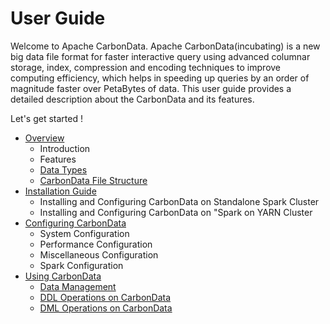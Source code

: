 <!--
    Licensed to the Apache Software Foundation (ASF) under one
    or more contributor license agreements.  See the NOTICE file
    distributed with this work for additional information
    regarding copyright ownership.  The ASF licenses this file
    to you under the Apache License, Version 2.0 (the
    "License"); you may not use this file except in compliance
    with the License.  You may obtain a copy of the License at

      http://www.apache.org/licenses/LICENSE-2.0

    Unless required by applicable law or agreed to in writing,
    software distributed under the License is distributed on an
    "AS IS" BASIS, WITHOUT WARRANTIES OR CONDITIONS OF ANY
    KIND, either express or implied.  See the License for the
    specific language governing permissions and limitations
    under the License.
-->
# User Guide
Welcome to Apache CarbonData. Apache CarbonData(incubating) is a new big data file format for faster interactive query using advanced columnar storage, index, compression and encoding techniques to improve computing efficiency, which helps in speeding up queries by an order of magnitude faster over PetaBytes of data. 
This user guide provides a detailed description about the CarbonData and its features.

Let's get started !

* [Overview](overview-of-carbondata.md)
    * Introduction
    * Features
    * [Data Types](supported-data-types-in-carbondata.md)
    * [CarbonData File Structure](file-structure-of-carbondata.md)
* [Installation Guide](installation-guide.md)
    * Installing and Configuring CarbonData on Standalone Spark Cluster
    * Installing and Configuring CarbonData on "Spark on YARN Cluster
* [Configuring CarbonData](configuration-parameters.md)
    * System Configuration
    * Performance Configuration
    * Miscellaneous Configuration
    * Spark Configuration
* [Using CarbonData](using-carbondata.md)
    * [Data Management](data-management.md)
    * [DDL Operations on CarbonData](ddl-operation-on-carbondata.md )
    * [DML Operations on CarbonData](dml-operation-on-carbondata.md )





